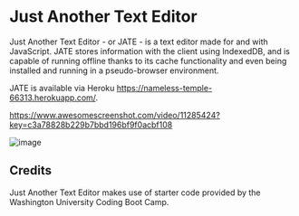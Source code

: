 # Just Another Text Editor

Just Another Text Editor - or JATE - is a text editor made for and with JavaScript. JATE stores information with the client using IndexedDB, and is capable of running offline thanks to its cache functionality and even being installed and running in a pseudo-browser environment.

JATE is available via Heroku https://nameless-temple-66313.herokuapp.com/.

https://www.awesomescreenshot.com/video/11285424?key=c3a78828b229b7bbd196bf9f0acbf108

![image](https://user-images.githubusercontent.com/104468624/192071791-f8775934-5ffb-4f0c-9112-326c3dce9663.png)

## Credits

Just Another Text Editor makes use of starter code provided by the Washington University Coding Boot Camp.
